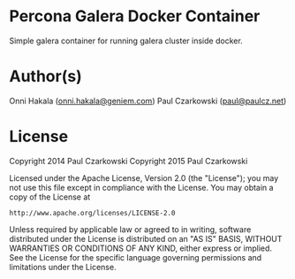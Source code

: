 # Percona Galera Docker Container

Simple galera container for running galera cluster inside docker.

Author(s)
======

Onni Hakala (onni.hakala@geniem.com)
Paul Czarkowski (paul@paulcz.net)

License
=====

Copyright 2014 Paul Czarkowski
Copyright 2015 Paul Czarkowski

Licensed under the Apache License, Version 2.0 (the "License");
you may not use this file except in compliance with the License.
You may obtain a copy of the License at

    http://www.apache.org/licenses/LICENSE-2.0

Unless required by applicable law or agreed to in writing, software
distributed under the License is distributed on an "AS IS" BASIS,
WITHOUT WARRANTIES OR CONDITIONS OF ANY KIND, either express or implied.
See the License for the specific language governing permissions and
limitations under the License.

